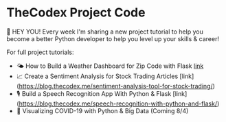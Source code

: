 # TheCodex Project Code


👋  HEY YOU! Every week I'm sharing a new project tutorial to help you become a better Python developer to help you level up your skills & career! 

For full project tutorials:

- 🌤 How to Build a Weather Dashboard for Zip Code with Flask [link](https://blog.thecodex.me/weather-dashboard-python-and-flask/)
- 📈 Create a Sentiment Analysis for Stock Trading Articles [link] (https://blog.thecodex.me/sentiment-analysis-tool-for-stock-trading/)
- 🎙 Build a Speech Recognition App With Python & Flask [link] (https://blog.thecodex.me/speech-recognition-with-python-and-flask/)
- 🦠 Visualizing COVID-19 with Python & Big Data (Coming 8/4)



